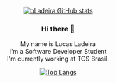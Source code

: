 <div align="center"/>

[![oLadeira GitHub stats](https://github-readme-stats.vercel.app/api?username=oLadeira&count_private=true&show_icons=true&theme=tokyonight&hide=prs,contribs)](https://github.com/oLadeira/github-readme-stats)
     
### Hi there 👋

My name is Lucas Ladeira
<br/>I'm a Software Developer Student
<br/>I'm currently working at TCS Brasil.

[![Top Langs](https://github-readme-stats.vercel.app/api/top-langs/?username=oLadeira&layout=compact&theme=dark)](https://github.com/oLadeira/github-readme-stats)




<!--
**oLadeira/oLadeira** is a ✨ _special_ ✨ repository because its `README.md` (this file) appears on your GitHub profile.

Here are some ideas to get you started:

- 🔭 I’m currently working on ...
- 🌱 I’m currently learning ...
- 👯 I’m looking to collaborate on ...
- 🤔 I’m looking for help with ...
- 💬 Ask me about ...
- 📫 How to reach me: ...
- 😄 Pronouns: ...
- ⚡ Fun fact: ...
-->
